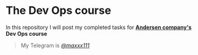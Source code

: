 # The Dev Ops course

In this repository I will post my completed tasks for **[Andersen company's](https://andersenlab.com/) Dev Ops course**
> My Telegram is [*@maxxx111*](https://t.me/maxxx111)
